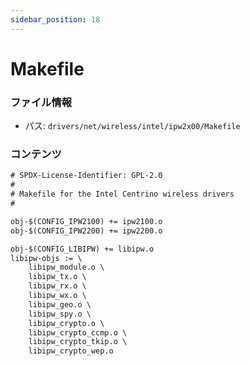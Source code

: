 ```yaml
---
sidebar_position: 18
---
```

# Makefile

### ファイル情報

- パス: `drivers/net/wireless/intel/ipw2x00/Makefile`

### コンテンツ

```txt
# SPDX-License-Identifier: GPL-2.0
#
# Makefile for the Intel Centrino wireless drivers
#

obj-$(CONFIG_IPW2100) += ipw2100.o
obj-$(CONFIG_IPW2200) += ipw2200.o

obj-$(CONFIG_LIBIPW) += libipw.o
libipw-objs := \
	libipw_module.o \
	libipw_tx.o \
	libipw_rx.o \
	libipw_wx.o \
	libipw_geo.o \
	libipw_spy.o \
	libipw_crypto.o \
	libipw_crypto_ccmp.o \
	libipw_crypto_tkip.o \
	libipw_crypto_wep.o

```
